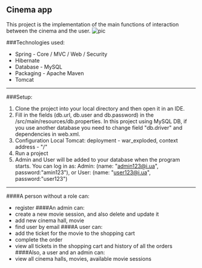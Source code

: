 ## Cinema app 
This project is the implementation of the main functions of interaction between the cinema and the user.
![pic](https://www.pngkit.com/png/full/10-100286_cinema-png-image-film.png)

###Technologies used:
- Spring - Core / MVC / Web / Security
- Hibernate
- Database - MySQL
- Packaging - Apache Maven 
- Tomcat
***
###Setup:
1. Clone the project into your local directory and then open it in an IDE.
1. Fill in the fields (db.url, db.user and db.password) in the /src/main/resources/db.properties. In this project using MySQL DB, if you use another database you need to change field "db.driver" and dependencies in web.xml.
1. Configuration Local Tomcat: deployment - war_exploded, context address - "/"
1. Run a project
1. Admin and User will be added to your database when the program starts. You can log in as: Admin: (name: "admin123@i.ua", password:"amin123"), or User: (name: "user123@i.ua", password:"user123")
***
####A person without a role can:
- register
####An admin can:
- create a new movie session, and also delete and update it
- add new cinema hall, movie
- find user by email
####A user can:
- add the ticket for the movie to the shopping cart
- complete the order
- view all tickets in the shopping cart and history of all the orders
####Also, a user and an admin can:
- view all cinema halls, movies, available movie sessions
